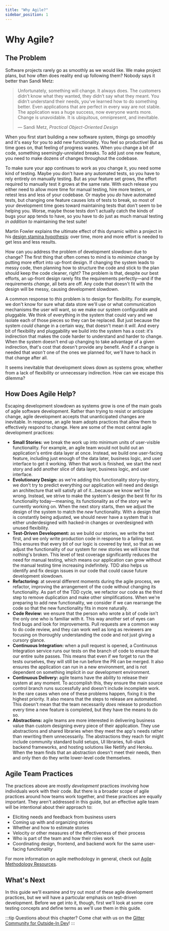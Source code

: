 ```yaml
---
title: "Why Agile?"
sidebar_position: 1
---
```


# Why Agile?

## The Problem

Software projects rarely go as smoothly as we would like. We make project plans, but how often does reality end up following them? Nobody says it better than Sandi Metz:

> Unfortunately, something will change. It always does. The customers didn’t know what they wanted, they didn’t say what they meant. You didn’t understand their needs, you’ve learned how to do something better. Even applications that are perfect in every way are not stable. The application was a huge success, now everyone wants more. Change is unavoidable. It is ubiquitous, omnipresent, and inevitable.
>
> — Sandi Metz, *Practical Object-Oriented Design*

When you first start building a new software system, things go smoothly and it's easy for you to add new functionality. You feel so productive! But as time goes on, that feeling of progress wanes. When you change a bit of code, something seemingly-unrelated breaks. To add just one new feature, you need to make dozens of changes throughout the codebase.

To make sure your app continues to work as you change it, you need some kind of testing. Maybe you don't have any automated tests, so you have to rely entirely on manually testing. But as your feature set grows, the effort required to manually test it grows at the same rate. With each release you either need to allow more time for manual testing, hire more testers, or retest less and less of your codebase. Or maybe you *do* have automated tests, but changing one feature causes lots of tests to break, so most of your development time goes toward maintaining tests that don't seem to be helping you. Worse, maybe those tests don't actually catch the kinds of bugs your app tends to have, so you have to do just as much manual testing *in addition to* maintaining the test suite!

Martin Fowler explains the ultimate effect of this dynamic within a project in his [design stamina hypothesis](https://www.martinfowler.com/bliki/DesignStaminaHypothesis.html): over time, more and more effort is needed to get less and less results.

How can you address the problem of development slowdown due to change? The first thing that often comes to mind is to *minimize* change by putting more effort into up-front design. If changing the system leads to messy code, then planning how to structure the code and stick to the plan should keep the code cleaner, right? The problem is that, despite our best efforts, an up-front design rarely fits the requirements perfectly—and if the requirements *change*, all bets are off. Any code that doesn't fit with the design will be messy, causing development slowdown.

A common response to *this* problem is to design for flexibility. For example, we don't know for sure what data store we'll use or what communication mechanisms the user will want, so we make our system configurable and pluggable. We think of everything in the system that could vary and we isolate each of those pieces so they can be replaced. But just because the system *could* change in a certain way, that doesn't mean it *will*. And every bit of flexibility and pluggability we build into the system has a cost: it's indirection that makes the code harder to understand and harder to change. When the system doesn't end up changing to take advantage of a given indirection, that's cost that doesn't provide any benefit. And if a change is needed that *wasn't* one of the ones we planned for, we'll have to hack in that change after all.

It seems inevitable that development slows down as systems grow, whether from a lack of flexibility or unnecessary indirection. How can we escape this dilemma?

## How Does Agile Help?

Escaping development slowdown as systems grow is one of the main goals of agile software development. Rather than trying to resist or anticipate change, agile development accepts that unanticipated changes are inevitable. In response, an agile team adopts practices that allow them to effectively respond to change. Here are some of the most central agile development practices:

- **Small Stories:** we break the work up into minimum units of user-visible functionality. For example, an agile team would not build out an application's entire data layer at once. Instead, we build one user-facing feature, including just enough of the data later, business logic, and user interface to get it working. When that work is finished, we start the next story and add another slice of data layer, business logic, and user interface.
- **Evolutionary Design:** as we're adding this functionality story-by-story, we don't try to predict everything our application will need and design an architecture that will satisfy all of it…because we know we'll be wrong. Instead, we strive to make the system's design the best fit for its functionality today—meaning, its functionality as of the story we're currently working on. When the next story starts, then we adjust the design of the system to match the *new* functionality. With a design that is constantly being adjusted, we should never have a system that is either underdesigned with hacked-in changes or overdesigned with unused flexibility.
- **Test-Driven Development:** as we build our stories, we write the test first, and we only write production code in response to a failing test. This ensures that every bit of our logic is covered by test, so that as we adjust the functionality of our system for new stories we will know that nothing's broken. This level of test coverage significantly reduces the need for manual testing, which means our application can grow without the manual testing time increasing indefinitely. TDD also helps us identify and fix design issues in our code that could cause future development slowdown.
- **Refactoring:** at several different moments during the agile process, we refactor, improving the arrangement of the code without changing its functionality. As part of the TDD cycle, we refactor our code as the third step to remove duplication and make other simplifications. When we're preparing to add new functionality, we consider if we can rearrange the code so that the new functionality fits in more naturally.
- **Code Review:** we ensure that the person who wrote a bit of code isn't the only one who is familiar with it. This way another set of eyes can find bugs and look for improvements. Pull requests are a common way to do code review, and they can work well as long as reviewers are focusing on thoroughly understanding the code and not just giving a cursory glance.
- **Continuous Integration:** when a pull request is opened, a Continuous Integration service runs our tests on the branch of code to ensure that our entire suite passes. This means that even if we forget to run the tests ourselves, they will still be run before the PR can be merged. It also ensures the application can run in a new environment, and is not dependent on something implicit in our development environment.
- **Continuous Delivery:** agile teams have the ability to release their system at any moment. To accomplish this, they ensure the main source control branch runs successfully and doesn't include incomplete work. In the rare cases when one of these problems happen, fixing it is the highest priority. It also means that the steps to release are automated. This doesn't mean that the team necessarily *does* release to production every time a new feature is completed, but they have the means to do so.
- **Abstractions:** agile teams are more interested in delivering business value than custom designing every piece of their application. They use abstractions and shared libraries when they meet the app's needs rather than rewriting them unnecessarily. The abstractions they reach for might include community standard build setups, UI libraries, full-stack backend frameworks, and hosting solutions like Netlify and Heroku. When the team finds that an abstraction doesn't meet their needs, then and only then do they write lower-level code themselves.

## Agile Team Practices

The practices above are mostly *development* practices involving how individuals work with their code. But there is a broader scope of agile practices around how teams work together, and these practices are equally important. They aren't addressed in this guide, but an effective agile team will be intentional about their approach to:

- Eliciting needs and feedback from business users
- Coming up with and organizing stories
- Whether and how to estimate stories
- Velocity or other measures of the effectiveness of their process
- Who is part of the team and how their roles work
- Coordinating design, frontend, and backend work for the same user-facing functionality

For more information on agile methodology in general, check out [Agile Methodology Resources](/next-steps#agile-methodology).

## What's Next

In this guide we'll examine and try out most of these agile development practices, but we will have a particular emphasis on test-driven development. Before we get into it, though, first we'll look at some core testing concepts and define terms as we'll use them in this guide.

:::tip
Questions about this chapter? Come chat with us on the [Gitter Community for Outside-In Dev](https://gitter.im/outsideindev/community)!
:::
